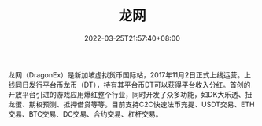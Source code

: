 ﻿---
weight: 
title: "龙网"
description: "DragonEx是新加坡虚拟货币国际站，2017年11月2日正式上线运营。上线同日发行平台币龙币（DT），因其独特的挖矿和分红模式，迅速发展为世界排名前20国际站"
date: 2022-03-25T21:57:40+08:00
lastmod: 2022-03-25T16:45:40+08:00
draft: false
authors: ["Metabd"]
featuredImage: "longwang.webp"
link: ""
tags: ["交易所","龙网"]
categories: ["navigation"]
navigation: ["交易所"]
lightgallery: true
toc: true
pinned: false
recommend: false
recommend1: false
---
龙网（DragonEx）是新加坡虚拟货币国际站，2017年11月2日正式上线运营。上线同日发行平台币龙币（DT），持有其平台币DT可以获得平台收入分红。首创的开放平台引进的游戏应用爆红整个行业，同时开发了众多功能，如DK大乐透、扭龙蛋、期权预测、抵押借贷等等。目前支持C2C快速法币充提、USDT交易、ETH交易、BTC交易、DC交易、合约交易、杠杆交易。
